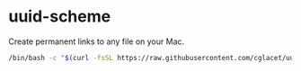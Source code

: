 # uuid-scheme

Create permanent links to any file on your Mac.

```bash
/bin/bash -c "$(curl -fsSL https://raw.githubusercontent.com/cglacet/uuid-scheme/master/install.sh)"
```
